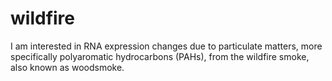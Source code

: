 # wildfire
I am interested in RNA expression changes due to particulate matters, more specifically polyaromatic hydrocarbons (PAHs), from the wildfire smoke, also known as woodsmoke.

